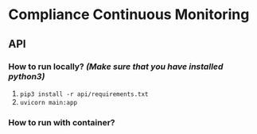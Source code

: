 # Compliance Continuous Monitoring

## API
### How to run locally? *(Make sure that you have installed python3)*
1. ```pip3 install -r api/requirements.txt```
2. ```uvicorn main:app```
### How to run with container?



